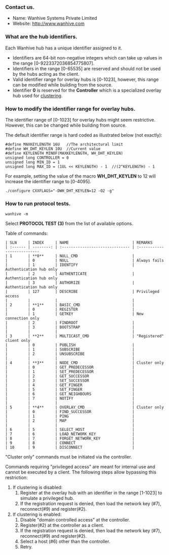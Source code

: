 ### Contact us.

- Name: Wanhive Systems Private Limited
- Website: http://www.wanhive.com

### What are the hub identifiers.

Each Wanhive hub has a unique identifier assigned to it.

* Identifiers are 64-bit non-negative integers which can take up values in the range [0-9223372036854775807].
* Identifiers in the range [0-65535] are reserved and should not be used by the hubs acting as the client.
* Valid identifier range for overlay hubs is [0-1023], however, this range can be modified while building from the source.
* Identifier **0** is reserved for the **Controller** which is a specialized overlay hub used for [clustering](INSTALL.md).

### How to modify the identifier range for overlay hubs.

The identifier range of [0-1023] for overlay hubs might seem restrictive. However, this can be changed while building from source.

The default identifier range is hard coded as illustrated below (not exactly):

```
#define MAXKEYLENGTH 16U   //The architectural limit
#define WH_DHT_KEYLEN 10U  //Current value
#define KEYLENGTH MINOF(MAXKEYLENGTH, WH_DHT_KEYLEN)
unsigned long CONTROLLER = 0
unsigned long MIN_ID = 1
unsigned long MAX_ID = (1UL << KEYLENGTH) - 1  //(2^KEYLENGTH) - 1
```

For example, setting the value of the macro **WH_DHT_KEYLEN** to 12 will increase the identifier range to [0-4095].

```
./configure CXXFLAGS="-DWH_DHT_KEYLEN=12 -O2 -g"
```

### How to run protocol tests.

```
wanhive -m
```

Select **PROTOCOL TEST (3)** from the list of available options.

Table of commands:

```
| SLN     | INDEX     | NAME                            | REMARKS
| :------ | --------: | :------------------------------ | :--------------------------
| 1       | **0**     | NULL_CMD                        | 
|         | 0         | NULL                            | Always fails
|         | 1         | IDENTIFY                        | Authentication hub only
|         | 2         | AUTHENTICATE                    | Authentication hub only
|         | 3         | AUTHORIZE                       | Authentication hub only
|         | 127       | DESCRIBE                        | Privileged access
|         |           |                                 | 
| 2       | **1**     | BASIC_CMD                       | 
|         | 0         | REGISTER                        | 
|         | 1         | GETKEY                          | New connection only
|         | 2         | FINDROOT                        | 
|         | 3         | BOOTSTRAP                       | 
|         |           |                                 | 
| 3       | **2**     | MULTICAST_CMD                   | "Registered" client only
|         | 0         | PUBLISH                         | 
|         | 1         | SUBSCRIBE                       | 
|         | 2         | UNSUBSCRIBE                     | 
|         |           |                                 | 
| 4       | **3**     | NODE_CMD                        | Cluster only
|         | 0         | GET_PREDECESSOR                 | 
|         | 1         | SET_PREDECESSOR                 | 
|         | 2         | GET_SUCCESSOR                   | 
|         | 3         | SET_SUCCESSOR                   | 
|         | 4         | GET_FINGER                      | 
|         | 5         | SET_FINGER                      | 
|         | 6         | GET_NEIGHBOURS                  | 
|         | 7         | NOTIFY                          | 
|         |           |                                 | 
| 5       | **4**     | OVERLAY_CMD                     | Cluster only
|         | 0         | FIND_SUCCESSOR                  | 
|         | 1         | PING                            | 
|         | 2         | MAP                             | 
|         |           |                                 | 
| 6       | 5         | SELECT_HOST                     | 
| 7       | 6         | LOAD_NETWORK_KEY                | 
| 8       | 7         | FORGET_NETWORK_KEY              | 
| 9       | 8         | CONNECT                         | 
| 10      | 9         | DISCONNECT                      | 

```

"Cluster only" commands must be initiated via the controller.

Commands requiring "privileged access" are meant for internal use and cannot be executed by a client. The following steps allow bypassing this restriction:

1. If clustering is disabled:
    1. Register at the overlay hub with an identifier in the range [1-1023] to simulate a privileged hub.
    2. If the registration request is denied, then load the network key (#7), reconnect(#9) and register(#2).
2. If clustering is enabled:
    1. Disable "domain controlled access" at the controller.
    2. Register(#2) at the controller as a client.
    3. If the registration request is denied, then load the network key (#7), reconnect(#9) and register(#2).
    4. Select a host (#6) other than the controller.
    5. Retry.

